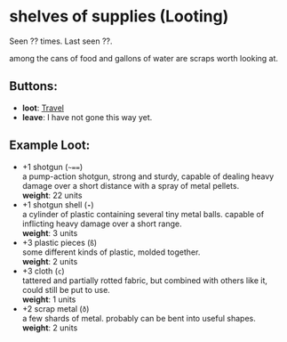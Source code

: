 # shelves of supplies (Looting)

Seen ?? times. Last seen ??.

among the cans of food and gallons of water are scraps worth looking at.

## Buttons:

- **loot**: [Travel](Travel-travel.md)
- **leave**: I have not gone this way yet.

## Example Loot:

- +1 shotgun (<code>~==</code>)  
  a pump-action shotgun, strong and sturdy, capable of dealing heavy damage over a short distance with a spray of metal pellets.  
  **weight**: 22 units
- +1 shotgun shell (<code><b>-</b></code>)  
  a cylinder of plastic containing several tiny metal balls. capable of inflicting heavy damage over a short range.  
  **weight**: 3 units
- +3 plastic pieces (<code>ß</code>)  
  some different kinds of plastic, molded together.  
  **weight**: 2 units
- +3 cloth (<code>c</code>)  
  tattered and partially rotted fabric, but combined with others like it, could still be put to use.  
  **weight**: 1 units
- +2 scrap metal (<code>ð</code>)  
  a few shards of metal. probably can be bent into useful shapes.  
  **weight**: 2 units